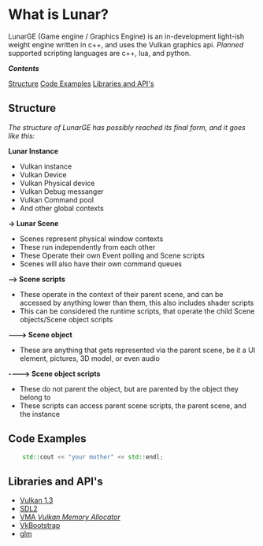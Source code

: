 # What is Lunar?
LunarGE (Game engine / Graphics Engine) is an in-development light-ish weight engine written in c++, and uses the Vulkan graphics api. *Planned* supported scripting languages are c++, lua, and python.

***Contents***

[Structure](#structure)
[Code Examples](#code-examples)
[Libraries and API's](#libraries-and-apis)

## Structure

*The structure of LunarGE has possibly reached its final form, and it goes like this:*

**Lunar Instance**
- Vulkan instance
- Vulkan Device
- Vulkan Physical device
- Vulkan Debug messanger
- Vulkan Command pool
- And other global contexts

**-> Lunar Scene**
- Scenes represent physical window contexts
- These run independently from each other
- These Operate their own Event polling and Scene scripts
- Scenes will also have their own command queues

**--> Scene scripts**
- These operate in the context of their parent scene, and can be accessed by anything lower than them, this also includes shader scripts
- This can be considered the runtime scripts, that operate the child Scene objects/Scene object scripts

**---> Scene object**
- These are anything that gets represented via the parent scene, be it a UI element, pictures, 3D model, or even audio

**----> Scene object scripts**
- These do not parent the object, but are parented by the object they belong to
- These scripts can access parent scene scripts, the parent scene, and the instance


## Code Examples
```c++
    std::cout << "your mother" << std::endl;

```

## Libraries and API's
- [Vulkan 1.3](https://www.vulkan.org/)
- [SDL2](https://www.libsdl.org/)
- [VMA *Vulkan Memory Allocator*](https://github.com/GPUOpen-LibrariesAndSDKs/VulkanMemoryAllocator)
- [VkBootstrap](https://github.com/charles-lunarg/vk-bootstrap)
- [glm](https://github.com/g-truc/glm)